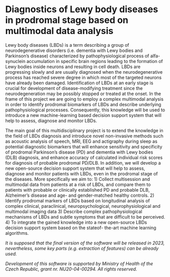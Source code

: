 # Diagnostics of Lewy body diseases in prodromal stage based on multimodal data analysis

Lewy body diseases (LBDs) is a term describing a group of neurodegenerative disorders (i.e. dementia with Lewy bodies and Parkinson’s disease) characterized by pathophysiological process of alfa-synuclein accumulation in specific brain regions leading to the formation of Lewy bodies inside neurons and resulting in cell death. LBDs are progressing slowly and are usually diagnosed when the neurodegenerative process has reached severe degree in which most of the targeted neurons have already been damaged. Identification of LBDs at an early stage is crucial for development of disease-modifying treatment since the neurodegeneration may be possibly stopped or treated at the onset. In the frame of this project we are going to employ a complex multimodal analysis in order to identify prodromal biomarkers of LBDs and describe underlying pathophysiological processes. Consequently, this knowledge will be used to introduce a new machine-learning based decision support system that will help to assess, diagnose and monitor LBDs.

The main goal of this multidisciplinary project is to extend the knowledge in the field of LBDs diagnosis and introduce novel non-invasive methods such as acoustic analysis of speech, MRI, EEG and actigraphy during sleep as potential diagnostic biomarkers that will enhance sensitivity and specificity of prodromal Parkinson’s disease (PD) and dementia with Lewy bodies (DLB) diagnosis, and enhance accuracy of calculated individual risk scores for diagnosis of probable prodromal PD/DLB. In addition, we will develop a new open-source decision support system that will help to assess, diagnose and monitor patients with LBDs, even in the prodromal stage of the diseases. More specifically we aim to: 1) Collect multisession and multimodal data from patients at a risk of LBDs, and compare them to patients with probable or clinically established PD and probable DLB, Alzheimer’s disease and age- and gender-matched healthy controls. 2) Identify prodromal markers of LBDs based on longitudinal analysis of complex clinical, paraclinical, neuropsychological, neurophysiological and multimodal imaging data 3) Describe complex pathophysiological mechanisms of LBDs and subtle symptoms that are difficult to be perceived. 4) To integrate the gained knowledge into a new open-source LBDs decision support system based on the stateof- the-art machine learning algorithms.

*It is supposed that the final version of the software will be released in 2023, nevertheless, some key parts (e.g. extraction of features) can be already used.*

*Development of this software is supported by Ministry of Health of the Czech Republic, grant nr. NU20-04-00294. All rights reserved.*
